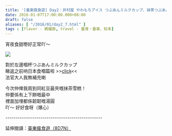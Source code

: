 ```yaml
---
title: '[臺東瘋食遊] Day2：井村屋 やわもちアイス つぶあんミルクカップ、抹茶つぶあん最中'
date: 2016-01-07T17:00:00.000+08:00
draft: false
aliases: [ "/2016/01/day2_7.html" ]
tags : [flavor - 螞蟻族, travel - 臺灣・臺東、知本]
---
```


宵夜食甜嘢好正常吖～  

[![](https://c2.staticflickr.com/8/7578/28895349124_63e10a38c3_z.jpg)](https://c2.staticflickr.com/8/7578/28895349124_63e10a38c3_z.jpg)

對於左邊嗰杯つぶあんミルクカップ  
睇返之前响日本食嗰篇啦 >>[click](http://www.hidie.net/2015/10/go-go-nagoya-day3_13.html)<<  
法官大人我無補充喇  
  
今次仲俾我周到同紅豆最夾嘅抹茶雪糕！  
仲要係有上下餅嘅最中  
裡面加埋都係韌韌嘅湯圓  
吖～ 好好食呀（爆心）  
  
\-----------------------------------------------  
  
延伸閱讀：[臺東瘋食遊（8D7N）](http://www.hidie.net/2016/03/8d7n.html)